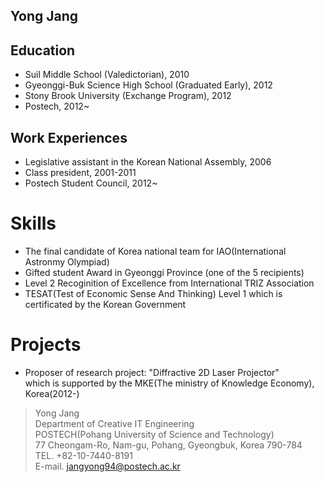 Yong Jang
---------

## Education


- Suil Middle School (Valedictorian), 2010
- Gyeonggi-Buk Science High School (Graduated Early), 2012
- Stony Brook University (Exchange Program), 2012
- Postech, 2012~

## Work Experiences

- Legislative assistant in the Korean National Assembly, 2006
- Class president, 2001-2011
- Postech Student Council, 2012~

Skills
======

* The final candidate of Korea national team for IAO(International Astronmy Olympiad)
* Gifted student Award in Gyeonggi Province (one of the 5 recipients)
* Level 2 Recoginition of Excellence from International TRIZ Association
* TESAT(Test of Economic Sense And Thinking) Level 1 which is certificated by the Korean Government

Projects
========

- Proposer of research project: "Diffractive 2D Laser Projector"<br/>
  which is supported by the MKE(The ministry of Knowledge Economy), Korea(2012-)

>Yong Jang<br/>
Department of Creative IT Engineering<br/>
POSTECH(Pohang University of Science and Technology)<br/>
77 Cheongam-Ro, Nam-gu, Pohang, Gyeongbuk, Korea 790-784<br/>
TEL. +82-10-7440-8191<br/>
>E-mail. jangyong94@postech.ac.kr<br/>
